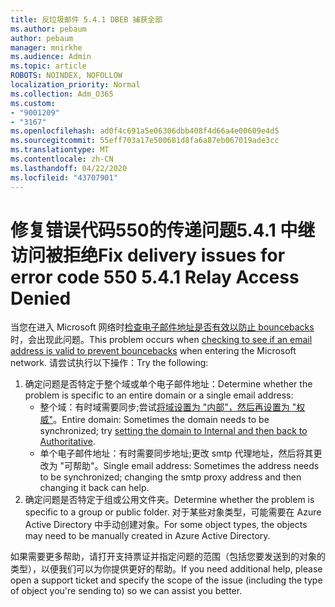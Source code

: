 ```yaml
---
title: 反垃圾邮件 5.4.1 DBEB 捕获全部
ms.author: pebaum
author: pebaum
manager: mnirkhe
ms.audience: Admin
ms.topic: article
ROBOTS: NOINDEX, NOFOLLOW
localization_priority: Normal
ms.collection: Adm_O365
ms.custom:
- "9001209"
- "3167"
ms.openlocfilehash: ad0f4c691a5e06306dbb408f4d66a4e00609e4d5
ms.sourcegitcommit: 55eff703a17e500681d8fa6a87eb067019ade3cc
ms.translationtype: MT
ms.contentlocale: zh-CN
ms.lasthandoff: 04/22/2020
ms.locfileid: "43707901"
---
```

# <a name="fix-delivery-issues-for-error-code-550-541-relay-access-denied"></a><span data-ttu-id="f4bc9-102">修复错误代码550的传递问题5.4.1 中继访问被拒绝</span><span class="sxs-lookup"><span data-stu-id="f4bc9-102">Fix delivery issues for error code 550 5.4.1 Relay Access Denied</span></span>

<span data-ttu-id="f4bc9-103">当您在进入 Microsoft 网络时[检查电子邮件地址是否有效以防止 bouncebacks](https://docs.microsoft.com/exchange/mail-flow-best-practices/use-directory-based-edge-blocking)时，会出现此问题。</span><span class="sxs-lookup"><span data-stu-id="f4bc9-103">This problem occurs when [checking to see if an email address is valid to prevent bouncebacks](https://docs.microsoft.com/exchange/mail-flow-best-practices/use-directory-based-edge-blocking) when entering the Microsoft network.</span></span> <span data-ttu-id="f4bc9-104">请尝试执行以下操作：</span><span class="sxs-lookup"><span data-stu-id="f4bc9-104">Try the following:</span></span>

1. <span data-ttu-id="f4bc9-105">确定问题是否特定于整个域或单个电子邮件地址：</span><span class="sxs-lookup"><span data-stu-id="f4bc9-105">Determine whether the problem is specific to an entire domain or a single email address:</span></span>
    - <span data-ttu-id="f4bc9-106">整个域：有时域需要同步;尝试[将域设置为 "内部"，然后再设置为 "权威"](https://docs.microsoft.com/exchange/mail-flow-best-practices/manage-accepted-domains/manage-accepted-domains)。</span><span class="sxs-lookup"><span data-stu-id="f4bc9-106">Entire domain: Sometimes the domain needs to be synchronized; try [setting the domain to Internal and then back to Authoritative](https://docs.microsoft.com/exchange/mail-flow-best-practices/manage-accepted-domains/manage-accepted-domains).</span></span>
    - <span data-ttu-id="f4bc9-107">单个电子邮件地址：有时需要同步地址;更改 smtp 代理地址，然后将其更改为 "可帮助"。</span><span class="sxs-lookup"><span data-stu-id="f4bc9-107">Single email address: Sometimes the address needs to be synchronized; changing the smtp proxy address and then changing it back can help.</span></span>
2. <span data-ttu-id="f4bc9-108">确定问题是否特定于组或公用文件夹。</span><span class="sxs-lookup"><span data-stu-id="f4bc9-108">Determine whether the problem is specific to a group or public folder.</span></span> <span data-ttu-id="f4bc9-109">对于某些对象类型，可能需要在 Azure Active Directory 中手动创建对象。</span><span class="sxs-lookup"><span data-stu-id="f4bc9-109">For some object types, the objects may need to be manually created in Azure Active Directory.</span></span>

<span data-ttu-id="f4bc9-110">如果需要更多帮助，请打开支持票证并指定问题的范围（包括您要发送到的对象的类型），以便我们可以为你提供更好的帮助。</span><span class="sxs-lookup"><span data-stu-id="f4bc9-110">If you need additional help, please open a support ticket and specify the scope of the issue (including the type of object you're sending to) so we can assist you better.</span></span>